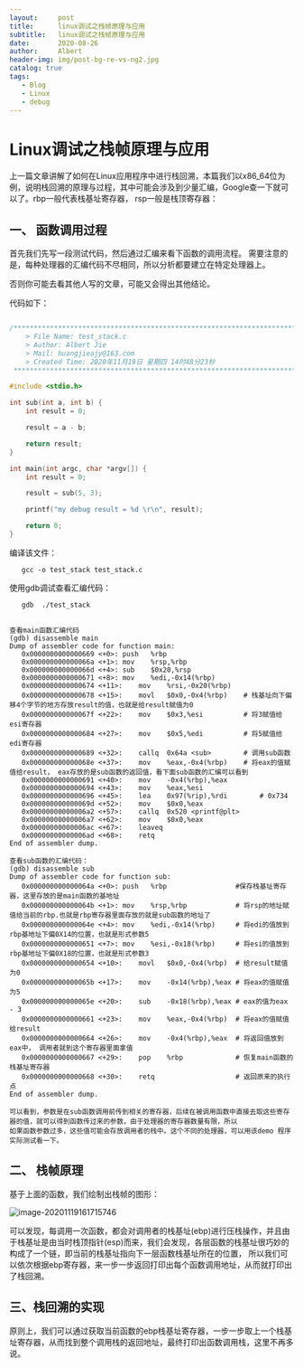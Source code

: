 ```yaml
---
layout:     post
title:      linux调试之栈帧原理与应用
subtitle:   linux调试之栈帧原理与应用
date:       2020-08-26
author:     Albert
header-img: img/post-bg-re-vs-ng2.jpg
catalog: true
tags:
   - Blog
   - Linux
   - debug
---
```


# Linux调试之栈帧原理与应用

​    上一篇文章讲解了如何在Linux应用程序中进行栈回溯，本篇我们以x86_64位为例，说明栈回溯的原理与过程，其中可能会涉及到少量汇编，Google查一下就可以了。rbp一般代表栈基址寄存器， rsp一般是栈顶寄存器：

##  一、 函数调用过程

   首先我们先写一段测试代码，然后通过汇编来看下函数的调用流程。 需要注意的是，每种处理器的汇编代码不尽相同，所以分析都要建立在特定处理器上。

否则你可能去看其他人写的文章，可能又会得出其他结论。

   代码如下：

 

```c

/*************************************************************************
	> File Name: test_stack.c
	> Author: Albert Jie
	> Mail: huangjieajy@163.com 
	> Created Time: 2020年11月19日 星期四 14时48分23秒
 ************************************************************************/

#include <stdio.h>

int sub(int a, int b) {
    int result = 0;

    result = a - b;

    return result;
}

int main(int argc, char *argv[]) {
    int result = 0;

    result = sub(5, 3);

    printf("my debug result = %d \r\n", result);

    return 0;
}
```

   编译该文件：

```
   gcc -o test_stack test_stack.c
```

  使用gdb调试查看汇编代码：

```
   gdb  ./test_stack
```

```

查看main函数汇编代码
(gdb) disassemble main
Dump of assembler code for function main:
   0x0000000000000669 <+0>:	push   %rbp
   0x000000000000066a <+1>:	mov    %rsp,%rbp
   0x000000000000066d <+4>:	sub    $0x20,%rsp
   0x0000000000000671 <+8>:	mov    %edi,-0x14(%rbp)
   0x0000000000000674 <+11>:	mov    %rsi,-0x20(%rbp)
   0x0000000000000678 <+15>:	movl   $0x0,-0x4(%rbp)    # 栈基址向下偏移4个字节的地方存放result的值，也就是给result赋值为0
   0x000000000000067f <+22>:	mov    $0x3,%esi          # 将3赋值给esi寄存器
   0x0000000000000684 <+27>:	mov    $0x5,%edi          # 将5赋值给edi寄存器
   0x0000000000000689 <+32>:	callq  0x64a <sub>        # 调用sub函数
   0x000000000000068e <+37>:	mov    %eax,-0x4(%rbp)    # 将eax的值赋值给result， eax存放的是sub函数的返回值，看下面sub函数的汇编可以看到
   0x0000000000000691 <+40>:	mov    -0x4(%rbp),%eax    
   0x0000000000000694 <+43>:	mov    %eax,%esi
   0x0000000000000696 <+45>:	lea    0x97(%rip),%rdi        # 0x734
   0x000000000000069d <+52>:	mov    $0x0,%eax
   0x00000000000006a2 <+57>:	callq  0x520 <printf@plt>
   0x00000000000006a7 <+62>:	mov    $0x0,%eax
   0x00000000000006ac <+67>:	leaveq 
   0x00000000000006ad <+68>:	retq   
End of assembler dump.

查看sub函数的汇编代码：
(gdb) disassemble sub
Dump of assembler code for function sub:
   0x000000000000064a <+0>:	push   %rbp                 #保存栈基址寄存器，这里存放的是main函数的基地址
   0x000000000000064b <+1>:	mov    %rsp,%rbp            # 将rsp的地址赋值给当前的rbp.也就是rbp寄存器里面存放的就是sub函数的地址了
   0x000000000000064e <+4>:	mov    %edi,-0x14(%rbp)     # 将edi的值放到rbp基地址下偏0X14的位置，也就是形式参数5
   0x0000000000000651 <+7>:	mov    %esi,-0x18(%rbp)     # 将esi的值放到rbp基地址下偏0X18的位置，也就是形式参数3
   0x0000000000000654 <+10>:	movl   $0x0,-0x4(%rbp)  # 给result赋值为0
   0x000000000000065b <+17>:	mov    -0x14(%rbp),%eax # 将eax的值赋值为5
   0x000000000000065e <+20>:	sub    -0x18(%rbp),%eax # eax的值为eax - 3
   0x0000000000000661 <+23>:	mov    %eax,-0x4(%rbp)  # 将eax的值赋值给result
   0x0000000000000664 <+26>:	mov    -0x4(%rbp),%eax  # 将返回值放到eax中， 调用者就到这个寄存器里面拿值
   0x0000000000000667 <+29>:	pop    %rbp             # 恢复main函数的栈基址寄存器
   0x0000000000000668 <+30>:	retq                    # 返回原来的执行点
End of assembler dump.

可以看到，参数是在sub函数调用前传到相关的寄存器，后续在被调用函数中直接去取这些寄存器的值，就可以得到函数传过来的参数，由于处理器的寄存器数量有限，所以
如果函数参数过多，这些值可能会存放调用者的栈中。这个不同的处理器，可以用该demo 程序 实际测试看一下。
```

##     二、 栈帧原理

  基于上面的函数，我们绘制出栈帧的图形：

![image-20201119161715746](https://gitee.com/cclinuxer/blog_image/raw/master/image/image-20201119161715746.png)

​    可以发现，每调用一次函数，都会对调用者的栈基址(ebp)进行压栈操作，并且由于栈基址是由当时栈顶指针(esp)而来，我们会发现，各层函数的栈基址很巧妙的构成了一个链，即当前的栈基址指向下一层函数栈基址所在的位置， 所以我们可以依次根据ebp寄存器，来一步一步返回打印出每个函数调用地址，从而就打印出了栈回溯。



## 三、栈回溯的实现

   原则上，我们可以通过获取当前函数的ebp栈基址寄存器，一步一步取上一个栈基址寄存器，从而找到整个调用栈的返回地址，最终打印出函数调用栈，这里不再多说。